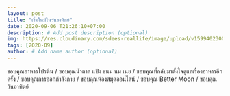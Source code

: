 ```yaml
---
layout: post
title: "เริ่มใหม่ในวันอาทิตย์"
date: 2020-09-06 T21:26:10+07:00
description: # Add post description (optional)
img: https://res.cloudinary.com/sdees-reallife/image/upload/v1599402300/IMG_3188_Sunday.jpg # Add image post (optional)
tags: [2020-09]
author: # Add name author (optional)
---
```

ขอบคุณอาหารโปรตีน / ขอบคุณน้ำตาล แป้ง ขนม นม เนย / ขอบคุณที่กลับมาตั้งใจดูแลเรื่องอาหารอีกครั้ง / ขอบคุณการออกกำลังกาย / ขอบคุณห้องสมุดออนไลน์ / ขอบคุณ Better Moon / ขอบคุณวันอาทิตย์

<i class="fa fa-child" style="color:plum"></i>
